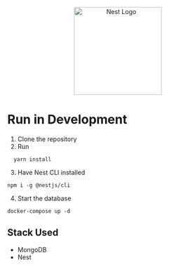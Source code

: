 <p align="center">
  <a href="http://nestjs.com/" target="blank"><img src="https://nestjs.com/img/logo-small.svg" width="200" alt="Nest Logo" /></a>
</p>

# Run in Development

1. Clone the repository
2. Run
```
  yarn install
```
3. Have Nest CLI installed
```
npm i -g @nestjs/cli
```

4. Start the database
```
docker-compose up -d
```

## Stack Used
* MongoDB
* Nest